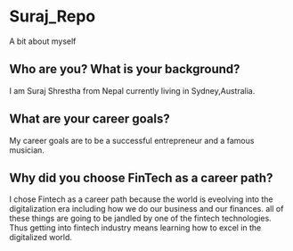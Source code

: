 # Suraj_Repo
A bit about myself
## Who are you? What is your background?
I am Suraj Shrestha from Nepal currently living in Sydney,Australia.  
## What are your career goals?
My career goals are to be a successful entrepreneur and a famous musician.
## Why did you choose FinTech as a career path?
I chose Fintech as a career path because the world is eveolving into the digitalization era including how we do our business and our finances. all of these things are going to be jandled by one of the fintech technologies. Thus getting into fintech industry means learning how to excel in the digitalized world.

